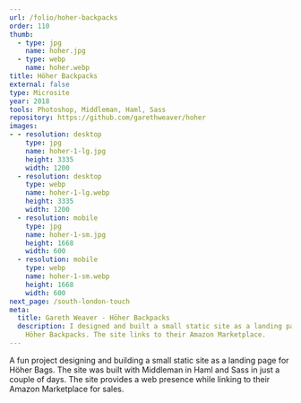 ```yaml
---
url: /folio/hoher-backpacks
order: 110
thumb:
  - type: jpg
    name: hoher.jpg
  - type: webp
    name: hoher.webp
title: Höher Backpacks
external: false
type: Microsite
year: 2018
tools: Photoshop, Middleman, Haml, Sass
repository: https://github.com/garethweaver/hoher
images:
- - resolution: desktop
    type: jpg
    name: hoher-1-lg.jpg
    height: 3335
    width: 1200
  - resolution: desktop
    type: webp
    name: hoher-1-lg.webp
    height: 3335
    width: 1200
  - resolution: mobile
    type: jpg
    name: hoher-1-sm.jpg
    height: 1668
    width: 600
  - resolution: mobile
    type: webp
    name: hoher-1-sm.webp
    height: 1668
    width: 600
next_page: /south-london-touch
meta:
  title: Gareth Weaver - Höher Backpacks
  description: I designed and built a small static site as a landing page for
    Höher Backpacks. The site links to their Amazon Marketplace.
---
```

A fun project designing and building a small static site as a landing page for
Höher Bags. The site was built with Middleman in Haml and Sass in just a couple
of days. The site provides a web presence while linking to their Amazon
Marketplace for sales.
